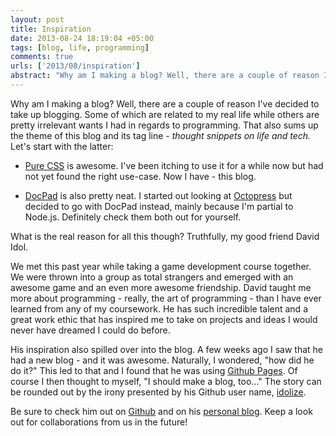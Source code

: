 ```yaml
--- 
layout: post
title: Inspiration
date: 2013-08-24 18:19:04 +05:00
tags: [blog, life, programming]
comments: true
urls: ['2013/08/inspiration']
abstract: "Why am I making a blog? Well, there are a couple of reason I've decided to take up blogging. Some of which are related to my real life while others are pretty irrelevant wants I have in regards to programming..."
---
```


Why am I making a blog? Well, there are a couple of reason I've decided to take up blogging. Some of which are related to my real life while others are pretty irrelevant wants I had in regards to programming. That also sums up the theme of this blog and its tag line - <i>thought snippets on life and tech.</i> Let's start with the latter:

* [Pure CSS](http://purecss.io) is awesome. I've been itching to use it for a while now but had not yet found the right use-case. Now I have - this blog.

* [DocPad](http://docpad.org) is also pretty neat. I started out looking at [Octopress](http://octopress.org) but decided to go with DocPad instead, mainly because I'm partial to Node.js. Definitely check them both out for yourself. 

What is the real reason for all this though? Truthfully, my good friend David Idol. 

We met this past year while taking a game development course together. We were thrown into a group as total strangers and emerged with an awesome game and an even more awesome friendship. David taught me more about programming - really, the art of programming - than I have ever learned from any of my coursework. He has such incredible talent and a great work ethic that has inspired me to take on projects and ideas I would never have dreamed I could do before. 

His inspiration also spilled over into the blog. A few weeks ago I saw that he had a new blog - and it was awesome. Naturally, I wondered, "how did he do it?" This led to that and I found that he was using [Github Pages](http://pages.github.com/). Of course I then thought to myself, "I should make a blog, too..." The story can be rounded out by the irony presented by his Github user name, [idolize](http://github.com/idolize).

Be sure to check him out on [Github](http://github.com/idolize) and on his [personal blog](http://idolize.github.io). Keep a look out for collaborations from us in the future!